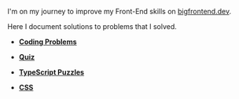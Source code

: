 I'm on my journey to improve my Front-End skills on [bigfrontend.dev](https://bigfrontend.dev).

Here I document solutions to problems that I solved.

- [**Coding Problems**](/Coding-Problems/README.md)

- [**Quiz**](/Quiz/README.md)

- [**TypeScript Puzzles**](/TypeScript-Puzzles/README.md)

- [**CSS**](/CSS/README.md)
